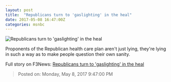 ```yaml
---
layout: post
title:  "Republicans turn to 'gaslighting' in the heal"
date: 2017-05-08 16:47:00Z
categories: msnbc
---
```


![Republicans turn to 'gaslighting' in the heal](http://www.msnbc.com/sites/msnbc/files/styles/ratio--1_91-1--1200x630/public/2017-05-04t204549z_69373343_hp1ed541loc1z_rtrmadp_3_usa-healthcare-trump.jpg?itok=NFvoJZBw)

Proponents of the Republican health care plan aren't just lying, they're lying in such a way as to make people question their own sanity.


Full story on F3News: [Republicans turn to 'gaslighting' in the heal](http://www.f3nws.com/n/t3nQCJ)

> Posted on: Monday, May 8, 2017 9:47:00 PM
